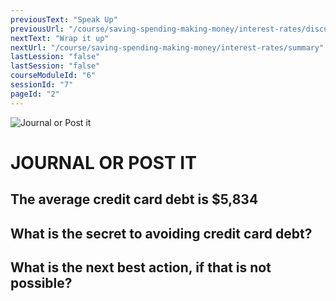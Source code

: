 ```yaml
---
previousText: "Speak Up"
previousUrl: "/course/saving-spending-making-money/interest-rates/discussion"
nextText: "Wrap it up"
nextUrl: "/course/saving-spending-making-money/interest-rates/summary"
lastLession: "false"
lastSession: "false"
courseModuleId: "6"
sessionId: "7"
pageId: "2"
---
```



![Journal or Post it](/assets/img/journal-it.png)
# JOURNAL OR POST IT
## The average credit card debt is  $5,834 

## What is the secret to avoiding credit card debt?
<sparkle-feed-post assignment-name="What is the secret to avoiding credit card debt?" ></sparkle-feed-post>

## What is the next best action, if that is not possible?
<sparkle-feed-post assignment-name="What is the next best action, if that is not possible?" ></sparkle-feed-post>
